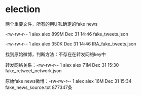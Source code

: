 # election

两个重要文件，所有的用URL确定的fake news

-rw-rw-r-- 1 alex alex 899M Dec 31 14:46 fake_tweets.json

-rw-rw-r-- 1 alex alex 350K Dec 31 14:46 IRA_fake_tweets.json

找到原始微博，判断方法：不存在在转发网络key中

转发网络关系：-rw-rw-r-- 1 alex alex  71M Dec 31 15:30 fake_retweet_network.json

原始fake news微博：-rw-rw-r-- 1 alex alex  16M Dec 31 15:34 fake_news_source.txt 877347条
